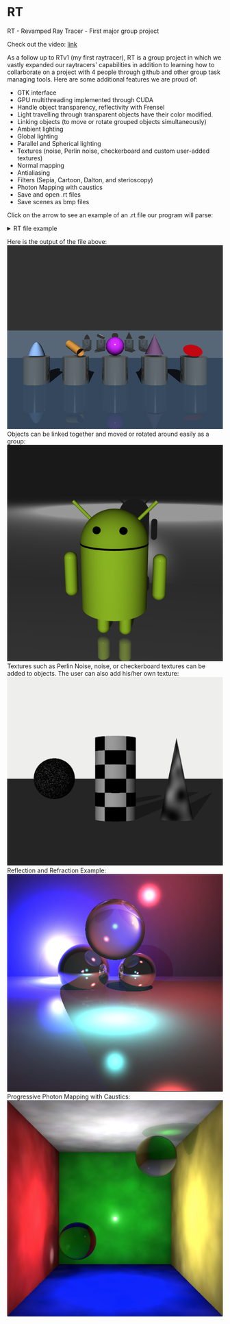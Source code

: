 # RT
RT - Revamped Ray Tracer - First major group project

Check out the video: [link](https://www.youtube.com/watch?v=m4NBhRF1hxs&feature=youtu.be)

As a follow up to RTv1 (my first raytracer), RT is a group project in which we vastly expanded our raytracers' capabilities in addition to learning how to collarborate on a project with 4 people through github and other group task managing tools. Here are some additional features we are proud of:

- GTK interface
- GPU multithreading implemented through CUDA
- Handle object transparency, reflectivity with Frensel
- Light travelling through transparent objects have their color modified.
- Linking objects (to move or rotate grouped objects simultaneously)
- Ambient lighting
- Global lighting
- Parallel and Spherical lighting
- Textures (noise, Perlin noise, checkerboard and custom user-added textures)
- Normal mapping
- Antialiasing
- Filters (Sepia, Cartoon, Dalton, and sterioscopy)
- Photon Mapping with caustics
- Save and open .rt files
- Save scenes as bmp files

Click on the arrow to see an example of an .rt file our program will parse:

<details>
    <summary>RT file example</summary><p>

```xml
scene: Scene 1
{
	resolution: 1000, 1000
	ray depth: 5
	background color: 0.0000, 0.0000, 0.0000
	ambient light color: 255.0000, 255.0000, 255.0000
	ka: 0.1000
	sphere: Shere
	{
		position: 0.0000, 0.8000, 0.0000
		direction: 0.0000, 1.0000, 0.0000
		color: 204.0000, 0.0000, 255.0000
		radius: 0.7000
		kd: 1.0000
		ks: 0.1000
		specular exponent: 200.0000
		ior: 1.0089
		transparency: 0.0000
		reflection: 0.0000
		beer lambert: 0.0000
	}
	plane: Plane
	{
		position: 0.0000, -2.0000, 0.0000
		direction: 0.0000, 1.0000, 0.0000
		color: 114.0000, 159.0000, 207.0000
		kd: 0.9000
		ks: 0.1000
		specular exponent: 200.0000
		ior: 1.0089
		transparency: 0.0000
		reflection: 0.1000
		beer lambert: 0.0000
	}
	cylinder: Cylinder
	{
		position: -2.5000, 0.4000, -1.0000
		direction: -0.5524, 0.2683, 0.7891
		color: 252.0000, 175.0000, 62.0000
		radius: 0.3000
		height: 2.0000
		kd: 1.0000
		ks: 0.3000
		specular exponent: 31.0000
		ior: 1.0089
		transparency: 0.0000
		reflection: 0.0000
		beer lambert: 0.0000
	}
	cone: Cone
	{
		position: 3.0000, 1.7000, 0.0000
		direction: 0.0000, -1.0000, 0.0000
		color: 117.0000, 80.0000, 123.0000
		radius: 0.7000
		height: 1.5000
		kd: 1.0000
		ks: 0.1000
		specular exponent: 70.0000
		ior: 1.0089
		transparency: 0.0000
		reflection: 0.0000
		beer lambert: 0.0000
	}
	paraboloid: Paraboloid
	{
		position: -6.0000, 1.1000, 0.0000
		direction: 0.0000, -1.0000, 0.0000
		color: 143.6499, 188.1900, 255.0000
		radius: 0.1000
		height: 1.0000
		kd: 1.0000
		ks: 0.0000
		specular exponent: 31.0000
		ior: 1.0089
		transparency: 0.0000
		reflection: 0.0000
		beer lambert: 0.0000
	}
	disk: Disk
	{
		position: 5.8000, 0.5000, -0.5000
		direction: 0.0000, 0.8192, -0.5734
		color: 204.0000, 0.0000, 0.0000
		radius: 0.7000
		kd: 1.0000
		ks: 0.1000
		specular exponent: 200.0000
		ior: 1.0089
		transparency: 0.0000
		reflection: 0.0000
		beer lambert: 0.0000
	}
	cylinder: Socle 1
	{
		position: -6.0000, -2.0000, 0.0000
		direction: 0.0000, 1.0000, 0.0000
		color: 136.0000, 138.0000, 133.0000
		radius: 1.0000
		height: 2.0000
		kd: 0.5000
		ks: 0.1000
		specular exponent: 200.0000
		ior: 1.0095
		transparency: 0.0000
		reflection: 0.5000
		beer lambert: 0.0000
	}
	disk: Disk1
	{
		position: -3.0000, 0.0000, 0.0000
		direction: 0.0000, 1.0000, 0.0000
		color: 255.0000, 255.0000, 255.0000
		radius: 1.0000
		kd: 0.5000
		ks: 0.1000
		specular exponent: 200.0000
		ior: 1.0095
		transparency: 0.0000
		reflection: 0.5000
		beer lambert: 0.0000
	}
	cylinder: Socle 2
	{
		position: -3.0000, -2.0000, 0.0000
		direction: 0.0000, 1.0000, 0.0000
		color: 136.0000, 138.0000, 133.0000
		radius: 1.0000
		height: 2.0000
		kd: 0.5000
		ks: 0.1000
		specular exponent: 200.0000
		ior: 1.0095
		transparency: 0.0000
		reflection: 0.5000
		beer lambert: 0.0000
	}
	disk: Disk2
	{
		position: -6.0000, 0.0000, 0.0000
		direction: 0.0000, 1.0000, 0.0000
		color: 255.0000, 255.0000, 255.0000
		radius: 1.0000
		kd: 0.5000
		ks: 0.1000
		specular exponent: 200.0000
		ior: 1.0095
		transparency: 0.0000
		reflection: 0.5000
		beer lambert: 0.0000
	}
	cylinder: Socle 3
	{
		position: 0.0000, -2.0000, 0.0000
		direction: 0.0000, 1.0000, 0.0000
		color: 136.0000, 138.0000, 133.0000
		radius: 1.0000
		height: 2.0000
		kd: 0.5000
		ks: 0.1000
		specular exponent: 200.0000
		ior: 1.0095
		transparency: 0.0000
		reflection: 0.5000
		beer lambert: 0.0000
	}
	disk: Disk3
	{
		position: 0.0000, 0.0000, 0.0000
		direction: 0.0000, 1.0000, 0.0000
		color: 255.0000, 255.0000, 255.0000
		radius: 1.0000
		kd: 0.5000
		ks: 0.1000
		specular exponent: 200.0000
		ior: 1.0095
		transparency: 0.0000
		reflection: 0.5000
		beer lambert: 0.0000
	}
	cylinder: Socle 4
	{
		position: 3.0000, -2.0000, 0.0000
		direction: 0.0000, 1.0000, 0.0000
		color: 136.0000, 138.0000, 133.0000
		radius: 1.0000
		height: 2.0000
		kd: 0.5000
		ks: 0.1000
		specular exponent: 200.0000
		ior: 1.0095
		transparency: 0.0000
		reflection: 0.5000
		beer lambert: 0.0000
	}
	disk: Disk4
	{
		position: 3.0000, 0.0000, 0.0000
		direction: 0.0000, 1.0000, 0.0000
		color: 255.0000, 255.0000, 255.0000
		radius: 1.0000
		kd: 0.5000
		ks: 0.1000
		specular exponent: 200.0000
		ior: 1.0095
		transparency: 0.0000
		reflection: 0.5000
		beer lambert: 0.0000
	}
	cylinder: Socle 5
	{
		position: 6.0000, -2.0000, 0.0000
		direction: 0.0000, 1.0000, 0.0000
		color: 136.0000, 138.0000, 133.0000
		radius: 1.0000
		height: 2.0000
		kd: 0.5000
		ks: 0.1000
		specular exponent: 200.0000
		ior: 1.0095
		transparency: 0.0000
		reflection: 0.5000
		beer lambert: 0.0000
	}
	disk: Disk5
	{
		position: 6.0000, 0.0000, 0.0000
		direction: 0.0000, 1.0000, 0.0000
		color: 255.0000, 255.0000, 255.0000
		radius: 1.0000
		kd: 0.5000
		ks: 0.1000
		specular exponent: 200.0000
		ior: 1.0095
		transparency: 0.0000
		reflection: 0.5000
		beer lambert: 0.0000
	}
	plane: Bakcground
	{
		position: 0.0000, 0.0000, 18.0000
		direction: 0.0000, 0.0000, 1.0000
		color: 255.0000, 255.0000, 255.0000
		kd: 0.1000
		ks: 0.0000
		specular exponent: 200.0000
		ior: 1.0098
		transparency: 0.0000
		reflection: 1.0000
		beer lambert: 0.0000
	}
	light: Light
	{
		direction: 0.0000, -0.3778, 0.9258
		color:255.0000, 255.0000, 255.0000
		intensity: 40
		kflare: 0.0000
	}
	camera: New Camera
	{
		position: 0.0000, 2.0000, -20.0000
		direction: 0.0000, 0.0000, 1.0000
		fov: 45
		ior: 1.0089
	}
}
```
</p></details>

Here is the output of the file above: <br>
![Everything](https://github.com/JanWalsh91/RT/blob/master/Screenshots/everything.png "Everything") <br>
Objects can be linked together and moved or rotated around easily as a group: <br>
![Android](https://github.com/JanWalsh91/RT/blob/master/Screenshots/Android.png "Android") <br>
Textures such as Perlin Noise, noise, or checkerboard textures can be added to objects. The user can also add his/her own texture: <br>
![Textures](https://github.com/JanWalsh91/RT/blob/master/Screenshots/Textures.png "Textures") <br>
Reflection and Refraction Example: <br>
![Boules Fantaise](https://github.com/JanWalsh91/RT/blob/master/Screenshots/Boule_Fantaisie.png "Boules Fantaisie") <br>
Progressive Photon Mapping with Caustics: <br>
![PPM with Caustics](https://github.com/JanWalsh91/RT/blob/master/Screenshots/PPM%20with%20Caustics.png "PPM with Caustics") <br>

